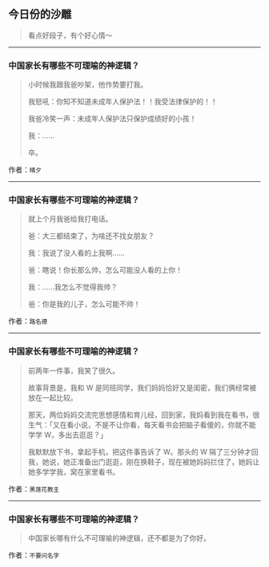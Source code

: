 ## 今日份的沙雕

> 看点好段子，有个好心情～


 
---

### 中国家长有哪些不可理喻的神逻辑？

> 小时候我跟我爸吵架，他作势要打我。
> 
> 我怒吼：你知不知道未成年人保护法！！我受法律保护的！！
> 
> 我爸冷笑一声：未成年人保护法只保护成绩好的小孩！
> 
> 我：……
> 
> 卒。


作者：`晴夕`

---

### 中国家长有哪些不可理喻的神逻辑？

> 就上个月我爸给我打电话。
> 
> 爸：大三都结束了，为啥还不找女朋友？
> 
> 我：我说了没人看的上我啊……
> 
> 爸：瞎说！你长那么帅，怎么可能没人看的上你！
> 
> 我：……我怎么不觉得我帅？
> 
> 爸：你是我的儿子，怎么可能不帅！


作者：`路名德`

---

### 中国家长有哪些不可理喻的神逻辑？

> 前两年一件事，我笑了很久。
> 
> 故事背景是，我和 W 是同班同学，我们妈妈恰好又是闺密，我们俩经常被放在一起比较。
> 
> 那天，两位妈妈交流完思想感情和育儿经，回到家，我妈看到我在看书，很生气：「又在看小说，不是不让你看，每天看书会把脑子看傻的，你就不能学学 W，多出去逛逛？」
> 
> 我默默放下书，拿起手机，把这件事告诉了 W。那头的 W 隔了三分钟才回我，她说，她正准备出门逛逛，刚在换鞋子，现在被她妈妈拦住了，她妈让她多学学我，窝在家里看书。


作者：`黑莲花教主`

---

### 中国家长有哪些不可理喻的神逻辑？

> 中国家长哪有什么不可理喻的神逻辑，还不都是为了你好。


作者：`不要问名字`